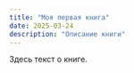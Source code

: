 ```yaml
---
title: "Моя первая книга"
date: 2025-03-24
description: "Описание книги"
---
```

Здесь текст о книге.
